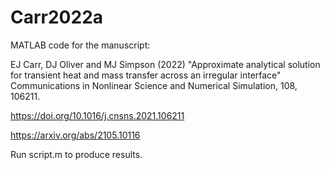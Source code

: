 # Carr2022a

MATLAB code for the manuscript:

EJ Carr, DJ Oliver and MJ Simpson (2022) "Approximate analytical solution for transient heat and mass transfer across an irregular interface"
Communications in Nonlinear Science and Numerical Simulation, 108, 106211.

https://doi.org/10.1016/j.cnsns.2021.106211

https://arxiv.org/abs/2105.10116

Run script.m to produce results.
